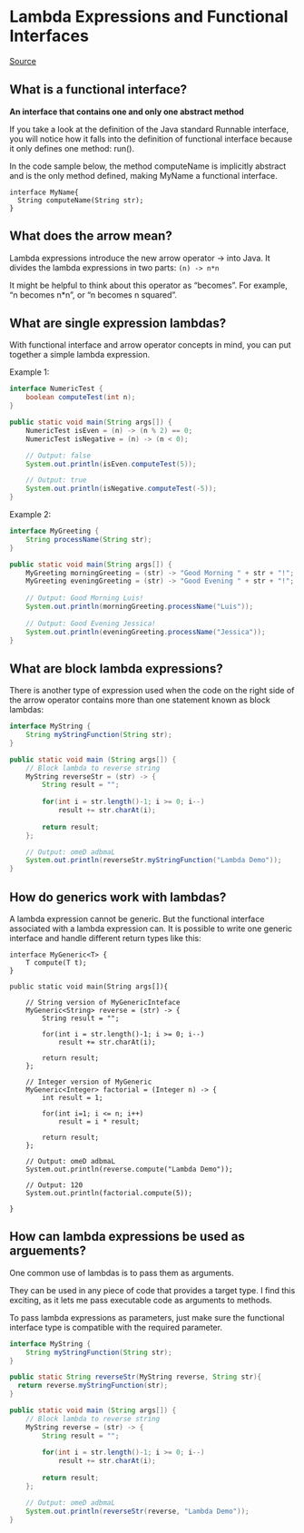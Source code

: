 # Lambda Expressions and Functional Interfaces

[Source](https://medium.freecodecamp.org/learn-these-4-things-and-working-with-lambda-expressions-b0ab36e0fffc)

## What is a functional interface?

**An interface that contains one and only one abstract method**

If you take a look at the definition of the Java standard Runnable interface, you will notice how it falls into the definition of functional interface because it only defines one method: run().

In the code sample below, the method computeName is implicitly abstract and is the only method defined, making MyName a functional interface.
```
interface MyName{
  String computeName(String str);
}
```

## What does the arrow mean?

Lambda expressions introduce the new arrow operator -> into Java. It divides the lambda expressions in two parts:
```(n) -> n*n```

It might be helpful to think about this operator as “becomes”. For example, “n becomes n*n”, or “n becomes n squared”.


## What are single expression lambdas?

With functional interface and arrow operator concepts in mind, you can put together a simple lambda expression.

Example 1:
```Java
interface NumericTest {
	boolean computeTest(int n); 
}

public static void main(String args[]) {
	NumericTest isEven = (n) -> (n % 2) == 0;
	NumericTest isNegative = (n) -> (n < 0);

	// Output: false
	System.out.println(isEven.computeTest(5));

	// Output: true
	System.out.println(isNegative.computeTest(-5));
}
```

Example 2:
```Java
interface MyGreeting {
	String processName(String str);
}

public static void main(String args[]) {
	MyGreeting morningGreeting = (str) -> "Good Morning " + str + "!";
	MyGreeting eveningGreeting = (str) -> "Good Evening " + str + "!";
  
  	// Output: Good Morning Luis! 
	System.out.println(morningGreeting.processName("Luis"));
	
	// Output: Good Evening Jessica!
	System.out.println(eveningGreeting.processName("Jessica"));	
}
```

## What are block lambda expressions?

There is another type of expression used when the code on the right side of the arrow operator contains more than one statement known as block lambdas:
```Java
interface MyString {
	String myStringFunction(String str);
}

public static void main (String args[]) {
	// Block lambda to reverse string
	MyString reverseStr = (str) -> {
		String result = "";
		
		for(int i = str.length()-1; i >= 0; i--)
			result += str.charAt(i);
		
		return result;
	};

	// Output: omeD adbmaL
	System.out.println(reverseStr.myStringFunction("Lambda Demo")); 
}
```

## How do generics work with lambdas?

A lambda expression cannot be generic. But the functional interface associated with a lambda expression can. It is possible to write one generic interface and handle different return types like this:
```
interface MyGeneric<T> {
	T compute(T t);
}

public static void main(String args[]){

	// String version of MyGenericInteface
	MyGeneric<String> reverse = (str) -> {
		String result = "";
		
		for(int i = str.length()-1; i >= 0; i--)
			result += str.charAt(i);
		
		return result;
	};

	// Integer version of MyGeneric
	MyGeneric<Integer> factorial = (Integer n) -> {
		int result = 1;
		
		for(int i=1; i <= n; i++)
			result = i * result;
		
		return result;
	};

	// Output: omeD adbmaL
	System.out.println(reverse.compute("Lambda Demo")); 

	// Output: 120
	System.out.println(factorial.compute(5)); 

}
```

## How can lambda expressions be used as arguements?

One common use of lambdas is to pass them as arguments.

They can be used in any piece of code that provides a target type. I find this exciting, as it lets me pass executable code as arguments to methods.

To pass lambda expressions as parameters, just make sure the functional interface type is compatible with the required parameter.

```Java
interface MyString {
	String myStringFunction(String str);
}

public static String reverseStr(MyString reverse, String str){
  return reverse.myStringFunction(str);
}

public static void main (String args[]) {
	// Block lambda to reverse string
	MyString reverse = (str) -> {
		String result = "";
		
		for(int i = str.length()-1; i >= 0; i--)
			result += str.charAt(i);
		
		return result;
	};

	// Output: omeD adbmaL
	System.out.println(reverseStr(reverse, "Lambda Demo")); 
}
```

